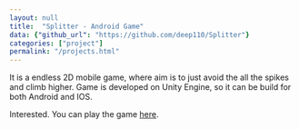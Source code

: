 ```yaml
---
layout: null
title:  "Splitter - Android Game"
data: {"github_url": "https://github.com/deep110/Splitter"}
categories: ["project"]
permalink: "/projects.html"
---
```

It is a endless 2D mobile game, where aim is to just avoid the all the spikes and climb higher. Game is developed on Unity Engine, so it can be build for both Android and IOS.

Interested. You can play the game [here](https://play.google.com/store/apps/details?id=com.mdg.splitter).